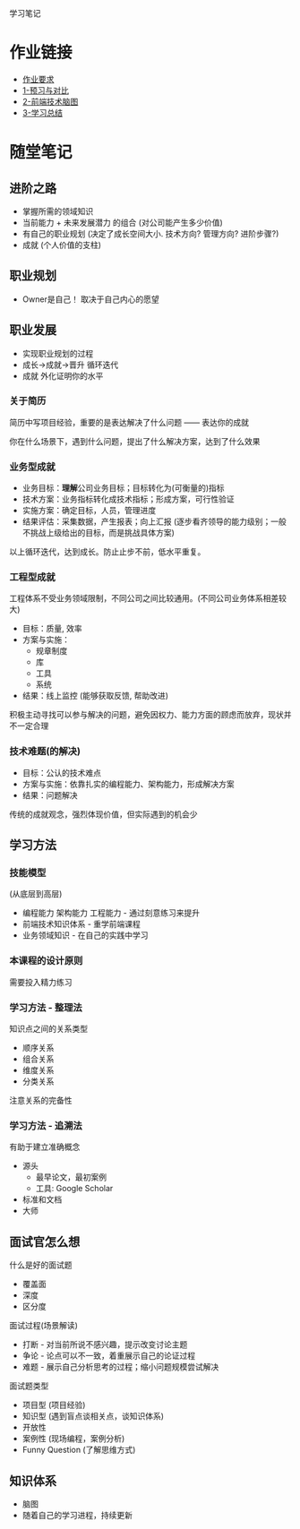 学习笔记

# 作业链接
  - [作业要求](0-作业要求.md)
  - [1-预习与对比](1-预习与对比.md)
  - [2-前端技术脑图](2-前端技术脑图.xmind)
  - [3-学习总结](3-学习总结.md)

# 随堂笔记

## 进阶之路

- 掌握所需的领域知识
- 当前能力 + 未来发展潜力 的组合 (对公司能产生多少价值)
- 有自己的职业规划 (决定了成长空间大小. 技术方向? 管理方向? 进阶步骤?)
- 成就 (个人价值的支柱)

## 职业规划
 - Owner是自己！ 取决于自己内心的愿望

## 职业发展
 - 实现职业规划的过程
 - 成长->成就->晋升 循环迭代
 - 成就 外化证明你的水平

### 关于简历
简历中写项目经验，重要的是表达解决了什么问题 —— 表达你的成就

你在什么场景下，遇到什么问题，提出了什么解决方案，达到了什么效果

### 业务型成就
  - 业务目标：**理解**公司业务目标；目标转化为(可衡量的)指标
  - 技术方案：业务指标转化成技术指标；形成方案，可行性验证
  - 实施方案：确定目标，人员，管理进度
  - 结果评估：采集数据，产生报表；向上汇报 (逐步看齐领导的能力级别；一般不挑战上级给出的目标，而是挑战具体方案)

  以上循环迭代，达到成长。防止止步不前，低水平重复。

### 工程型成就

工程体系不受业务领域限制，不同公司之间比较通用。(不同公司业务体系相差较大)

  - 目标：质量, 效率
  - 方案与实施：
    - 规章制度
    - 库
    - 工具
    - 系统
  - 结果：线上监控 (能够获取反馈, 帮助改进)

积极主动寻找可以参与解决的问题，避免因权力、能力方面的顾虑而放弃，现状并不一定合理

### 技术难题(的解决)

- 目标：公认的技术难点
- 方案与实施：依靠扎实的编程能力、架构能力，形成解决方案
- 结果：问题解决

传统的成就观念，强烈体现价值，但实际遇到的机会少

## 学习方法

### 技能模型

(从底层到高层)
  - 编程能力 架构能力 工程能力 - 通过刻意练习来提升
  - 前端技术知识体系 - 重学前端课程
  - 业务领域知识 - 在自己的实践中学习

### 本课程的设计原则

需要投入精力练习

### 学习方法 - 整理法

知识点之间的关系类型
  - 顺序关系
  - 组合关系
  - 维度关系
  - 分类关系

注意关系的完备性

### 学习方法 - 追溯法

有助于建立准确概念

  - 源头
    - 最早论文，最初案例
    - 工具: Google Scholar
  - 标准和文档
  - 大师

## 面试官怎么想

什么是好的面试题
  - 覆盖面
  - 深度
  - 区分度

面试过程(场景解读)
  - 打断 - 对当前所说不感兴趣，提示改变讨论主题
  - 争论 - 论点可以不一致，着重展示自己的论证过程
  - 难题 - 展示自己分析思考的过程；缩小问题规模尝试解决

面试题类型
  - 项目型 (项目经验)
  - 知识型 (遇到盲点谈相关点，谈知识体系)
  - 开放性
  - 案例性 (现场编程，案例分析)
  - Funny Question (了解思维方式)

## 知识体系
  - 脑图
  - 随着自己的学习进程，持续更新
